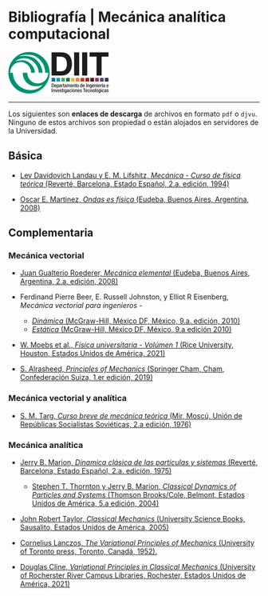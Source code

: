 # Bibliografía | Mecánica analítica computacional

![UNLaM | DIIT](../77figurasLaTeX/ambos.png "UNLaM | DIIT")  
<!---
 ![by-nc-sa.png](../figurasLaTeX/by-nc-sa.png "CC-BY-NC-SA") 2022 [Víctor A. Bettachini](mailto:vbettachini@unlam.edu.ar)  
![UNLaM | DIIT](figuras/ambos.png "UNLaM | DIIT")  
© 2021 [Víctor A. Bettachini](mailto:vbettachini@unlam.edu.ar)  
-->

___

Los siguientes son **enlaces de descarga** de archivos en formato `pdf` o `djvu`.  
Ninguno de estos archivos son propiedad o están alojados en servidores de la Universidad.

## Básica
- [Lev Davidovich Landau y E. M. Lifshitz, _Mecánica - Curso de física teórica_ (Reverté, Barcelona, Estado Español, 2.a. edición, 1994)](https://mega.nz/file/CQInnIzJ#WenBhiu1wz57v2ulGmgfrlKzgLoNSPh4HBzWYFGh6_4)

- [Oscar E. Martinez, _Ondas es física_ (Eudeba, Buenos Aires, Argentina, 2008)](https://mega.nz/file/FoQSlapS#zNyZ2byn7Gdqiq6ytYdkMBq0Ap70Lq2MP4C8vSYnu-g)

	
## Complementaria

### Mecánica vectorial

- [Juan Gualterio Roederer, _Mecánica elemental_ (Eudeba, Buenos Aires, Argentina, 2.a. edición, 2008)](https://mega.nz/file/6VJ1WKYL#HOTfjWIW_sKxjT7Aq6I2aBm3tG9_EvNCkrDrjPl4pF4)

- Ferdinand Pierre Beer, E. Russell Johnston, y Elliot R Eisenberg, _Mecánica vectorial para ingenieros -_
    - [_Dinámica_ (McGraw-Hill, México DF, México, 9.a. edición, 2010)](https://mega.nz/#!6UQDVCgJ!G6VvNkdJ8azLwDVdNcKnC0MNhy07zawyxdnlZQG8vWk)
    - [_Estática_ (McGraw-Hill, México DF, México, 9.a edición 2010)](https://archive.org/download/MecanicaVectorialParaIngenierosBeer9naEdicion/Mec%C3%A1nica%20Vectorial%20Para%20Ingenieros%20-%20Beer%209na%20edicion.pdf)

- [W. Moebs et al., _Física universitaria - Volúmen 1_ (Rice University, Houston, Estados Unidos de América, 2021)](https://openstax.org/details/books/f%C3%ADsica-universitaria-volumen-1)

- [S. Alrasheed, _Principles of Mechanics_ (Springer Cham, Cham, Confederación Suiza, 1.er edición, 2019)](https://doi.org/10.1007/978-3-030-15195-9)


### Mecánica vectorial y analítica

- [S. M. Targ, _Curso breve de mecánica teórica_ (Mir, Moscú, Unión de Repúblicas Socialistas Soviéticas, 2.a edición, 1976)](https://mega.nz/file/eEIwRILJ#NPN0DRdhy0H8I_91WrzEyVr3FmU-sRyK3tHm3BbjxYg)


### Mecánica analítica

- [Jerry B. Marion, _Dinamica clásica de las partículas y sistemas_ (Reverté, Barcelona, Estado Español, 2.a. edición, 1975)](https://mega.nz/file/TUAhyIpZ#BGkPyVtYnsWMi7Zj8xHXxGBJ904Ty1NAolxNev8Etf8)
    - [Stephen T. Thornton y Jerry B. Marion, _Classical Dynamics of Particles and Systems_ (Thomson Brooks/Cole, Belmont, Estados Unidos de América,  5.a edición, 2004)](https://mega.nz/file/PcREiRSJ#CXoEn0igVkDCpuck6JjzIVIKMrhYzf6huJmsJva_cLQ)

- [John Robert Taylor, _Classical Mechanics_ (University Science Books, Sausalito, Estados Unidos de América, 2005)](https://mega.nz/file/6MAzQIYD#M_XCQkAuWDU6F4Oro7GV2nUMsu012ihTFIMlrNJiP38)

- [Cornelius Lanczos, _The Variational Principles of Mechanics_ (University of Toronto press, Toronto, Canadá, 1952).](https://mega.nz/file/3FInUCYT#AuIn60lyVdc7Mhg2TJmHiVQKeSccd9e9VCED1wjc61A)

- [Douglas Cline, _Variational Principles in Classical Mechanics_ (University of Rocherster River Campus Libraries, Rochester, Estados Unidos de América, 2021)](http://classicalmechanics.lib.rochester.edu/)

